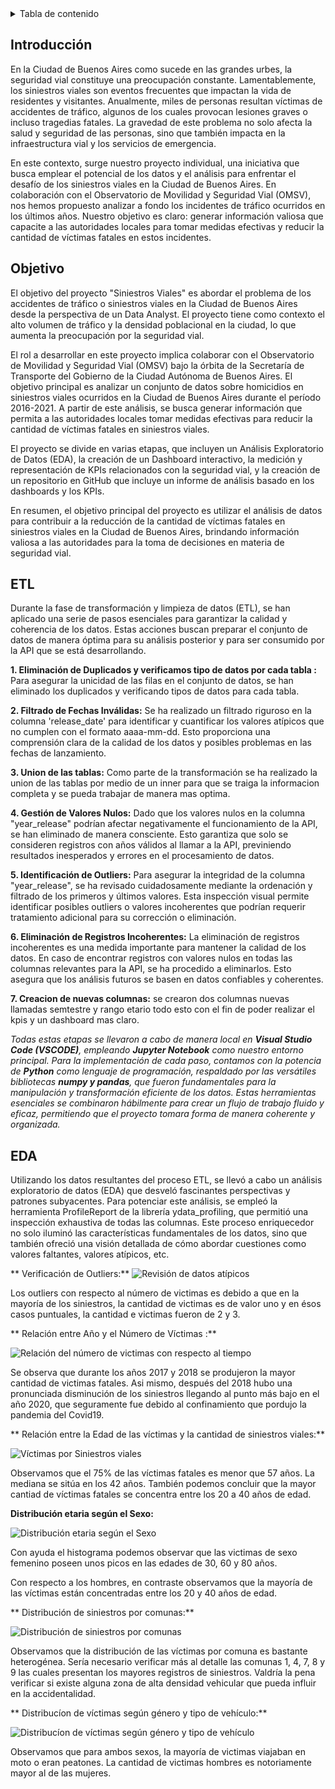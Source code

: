 <!-- TABLA DE CONTENIDO -->
<details>
  <summary>Tabla de contenido</summary>
  <ol>  
    <li><a href="#Introducción">Introducción</a></li>
    <li><a href="#Objetivo">Objetivo</a></li>
    <li><a href="#ETL">ETL</a></li>
    <li><a href="EDA">EDA</a></li>
  </ol>
</details>


## Introducción

En la Ciudad de Buenos Aires como sucede en las grandes urbes, la seguridad vial constituye una preocupación constante. Lamentablemente, los siniestros viales son eventos frecuentes que impactan la vida de residentes y visitantes. Anualmente, miles de personas resultan víctimas de accidentes de tráfico, algunos de los cuales provocan lesiones graves o incluso tragedias fatales. La gravedad de este problema no solo afecta la salud y seguridad de las personas, sino que también impacta en la infraestructura vial y los servicios de emergencia.

En este contexto, surge nuestro proyecto individual, una iniciativa que busca emplear el potencial de los datos y el análisis para enfrentar el desafío de los siniestros viales en la Ciudad de Buenos Aires. En colaboración con el Observatorio de Movilidad y Seguridad Vial (OMSV), nos hemos propuesto analizar a fondo los incidentes de tráfico ocurridos en los últimos años. Nuestro objetivo es claro: generar información valiosa que capacite a las autoridades locales para tomar medidas efectivas y reducir la cantidad de víctimas fatales en estos incidentes.


## Objetivo

El objetivo del proyecto "Siniestros Viales" es abordar el problema de los accidentes de tráfico o siniestros viales en la Ciudad de Buenos Aires desde la perspectiva de un Data Analyst. El proyecto tiene como contexto el alto volumen de tráfico y la densidad poblacional en la ciudad, lo que aumenta la preocupación por la seguridad vial.

El rol a desarrollar en este proyecto implica colaborar con el Observatorio de Movilidad y Seguridad Vial (OMSV) bajo la órbita de la Secretaría de Transporte del Gobierno de la Ciudad Autónoma de Buenos Aires. El objetivo principal es analizar un conjunto de datos sobre homicidios en siniestros viales ocurridos en la Ciudad de Buenos Aires durante el período 2016-2021. A partir de este análisis, se busca generar información que permita a las autoridades locales tomar medidas efectivas para reducir la cantidad de víctimas fatales en siniestros viales.

El proyecto se divide en varias etapas, que incluyen un Análisis Exploratorio de Datos (EDA), la creación de un Dashboard interactivo, la medición y representación de KPIs relacionados con la seguridad vial, y la creación de un repositorio en GitHub que incluye un informe de análisis basado en los dashboards y los KPIs.

En resumen, el objetivo principal del proyecto es utilizar el análisis de datos para contribuir a la reducción de la cantidad de víctimas fatales en siniestros viales en la Ciudad de Buenos Aires, brindando información valiosa a las autoridades para la toma de decisiones en materia de seguridad vial.



## ETL

Durante la fase de transformación y limpieza de datos (ETL), se han aplicado una serie de pasos esenciales para garantizar la calidad y coherencia de los datos. Estas acciones buscan preparar el conjunto de datos de manera óptima para su análisis posterior y para ser consumido por la API que se está desarrollando.

**1. Eliminación de Duplicados y verificamos tipo de datos por cada tabla :** Para asegurar la unicidad de las filas en el conjunto de datos, se han eliminado los duplicados y verificando tipos de datos para cada tabla.

**2. Filtrado de Fechas Inválidas:** Se ha realizado un filtrado riguroso en la columna 'release_date' para identificar y cuantificar los valores atípicos que no cumplen con el formato aaaa-mm-dd. Esto proporciona una comprensión clara de la calidad de los datos y posibles problemas en las fechas de lanzamiento.

**3. Union de las tablas:** Como parte de la transformación se ha realizado la union de las tablas por medio de un inner para que se traiga la informacion completa y se pueda trabajar de manera mas optima.

**4. Gestión de Valores Nulos:** Dado que los valores nulos en la columna "year_release" podrían afectar negativamente el funcionamiento de la API, se han eliminado de manera consciente. Esto garantiza que solo se consideren registros con años válidos al llamar a la API, previniendo resultados inesperados y errores en el procesamiento de datos.

**5. Identificación de Outliers:** Para asegurar la integridad de la columna "year_release", se ha revisado cuidadosamente mediante la ordenación y filtrado de los primeros y últimos valores. Esta inspección visual permite identificar posibles outliers o valores incoherentes que podrían requerir tratamiento adicional para su corrección o eliminación.

**6. Eliminación de Registros Incoherentes:** La eliminación de registros incoherentes es una medida importante para mantener la calidad de los datos. En caso de encontrar registros con valores nulos en todas las columnas relevantes para la API, se ha procedido a eliminarlos. Esto asegura que los análisis futuros se basen en datos confiables y coherentes.

**7. Creacion de nuevas columnas:** se crearon dos columnas nuevas llamadas semtestre y rango etario todo esto con el fin de poder realizar el kpis y un dashboard mas claro.


*Todas estas etapas se llevaron a cabo de manera local en **Visual Studio Code (VSCODE)**, empleando **Jupyter Notebook** como nuestro entorno principal. Para la implementación de cada paso, contamos con la potencia de **Python** como lenguaje de programación, respaldado por las versátiles bibliotecas **numpy y pandas**, que fueron fundamentales para la manipulación y transformación eficiente de los datos. Estas herramientas esenciales se combinaron hábilmente para crear un flujo de trabajo fluido y eficaz, permitiendo que el proyecto tomara forma de manera coherente y organizada.*

## EDA

Utilizando los datos resultantes del proceso ETL, se llevó a cabo un análisis exploratorio de datos (EDA) que desveló fascinantes perspectivas y patrones subyacentes. Para potenciar este análisis, se empleó la herramienta ProfileReport de la librería ydata_profiling, que permitió una inspección exhaustiva de todas las columnas. Este proceso enriquecedor no solo iluminó las características fundamentales de los datos, sino que también ofreció una visión detallada de cómo abordar cuestiones como valores faltantes, valores atípicos, etc.

** Verificación de Outliers:**
![Revisión de datos atípicos](Images/Boxplot.png)


Los outliers con respecto al número de victimas es debido a que en la mayoría de los siniestros, la cantidad de victimas es de valor uno y en ésos casos puntuales, la cantidad e victimas fueron de 2 y 3. 

** Relación entre Año y el Número de Víctimas :**

![Relación del número de victimas con respecto al tiempo](Images/año.png)

Se observa que durante los años 2017 y 2018 se produjeron la mayor cantidad de victimas fatales. Asi mismo, después del 2018 hubo una pronunciada disminución de los siniestros llegando al punto más bajo en el año 2020, que seguramente fue debido al confinamiento que pordujo la pandemia del Covid19.



** Relación entre la Edad de las víctimas y la cantidad de siniestros viales:**

![Víctimas por Siniestros viales](Images/Histo_edad.png)

Observamos que el 75% de las víctimas fatales es menor que 57 años. La mediana se sitúa en los 42 años. También podemos concluir que la mayor cantiad de víctimas fatales se concentra entre los 20 a 40 años de edad.

**Distribución etaria según el Sexo:**

![Distribución etaria según el Sexo](Images/Histo_Sexo.png)

Con ayuda el histograma podemos observar que las victimas de sexo femenino poseen unos picos en las edades de 30, 60 y 80 años. 

Con respecto a los hombres, en contraste observamos que la mayoría de las víctimas están concentradas entre los 20 y 40 años de edad.

** Distribución de siniestros por comunas:**

![Distribución de siniestros por comunas](Images/victim_comuna.png)

Observamos que la distribución de las víctimas por comuna es bastante heterogénea. Sería necesario verificar más al detalle las comunas 1, 4, 7, 8 y 9 las cuales presentan los mayores registros de siniestros. Valdría la pena verificar si existe alguna zona de alta densidad vehicular que pueda influir en la accidentalidad.

** Distribucíon de víctimas según género y tipo de vehículo:**

![Distribucíon de víctimas según género y tipo de vehículo](Images/vehiculo.jpg)


Observamos que para ambos sexos, la mayoría de victimas viajaban en moto o eran peatones. La cantidad de victimas hombres es notoriamente mayor al de las mujeres.

